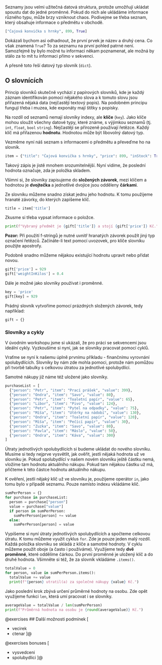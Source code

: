 Seznamy jsou velmi užitečná datová struktura, protože umožňují ukládat spoustu dat do jedné proměnné. Pokud do nich ale ukládáme informace různého typu, může brzy vzniknout chaos. Podívejme se třeba seznam, který obsahuje informace o předmětu v obchodě.

```py
["Čajová konvička s hrnky", 899, True]
```

Dokázali bychom asi odhadnout, že první prvek je název a druhý cena. Co však znamená `True`? To za seznamu na první pohled patrné není. Samozřejmě by bylo možné tu informaci někam poznamenat, ale možná by stálo za to mít tu informaci přímo v sekvenci.

A přesně toto řeší datový typ slovník (`dict`).

## O slovnících

Princip slovníků skutečně vychází z papírových slovníků, kde je každý záznam identifikován pomocí nějakého slova a k tomuto slovu jsou přiřazená nějaká data (nejčastěji textový popis). Na podobném principu fungují třeba i muzea, kde exponáty mají štítky s popisky.

Na rozdíl od seznamů nemají slovníky indexy, ale **klíče** (`key`). Jako klíče mohou sloužit všechny datové typy, které známe, s výjimkou seznamů (tj. `int`, `float`, `bool` `string`). Nejčastěji se přirozeně používají řetězce. Každý klíč má přiřazenou **hodnotu**. Hodnotou může být libovolný datový typ.

Vezměme nyní náš seznam s informacemi o předmětu a převeďme ho na slovník.

```py
item = {"title": "Čajová konvička s hrnky", "price": 899, "inStock": True}
```

Takový zápis je jistě mnohem srozumitelnější. Nyní vidíme, že poslední hodnota označuje, zda je položka skladem.

Všimni si, že slovníky zapisujeme do **složených závorek**, mezi klíčem a hodnotou je **dvojtečka** a jednotlivé dvojice jsou odděleny **čárkami**.

Ze slovníku můžeme snadno získat jednu jeho hodnotu. K tomu použijeme hranaté závorky, do kterých zapíšeme klíč.

```py
title = item['title']
```

Zkusme si třeba vypsat informace o položce.

```py
print(f"Vybraný předmět je {gift['title']} a stojí {gift['price']} Kč.")
```

**Pozor:** Při použití f-stringů je nutné uvnitř hranatých závorek použít jiný typ označení řetězců. Začínáte-li text pomocí uvozovek, pro klíče slovníku použijte apostrofy.

Podobně snadno můžeme nějakou existující hodnotu upravit nebo přidat novou.

```py
gift['price'] = 929
gift['weightInKilos'] = 0.4
```

Dále je možné jako slovníky používat i proměnné.

```py
key = 'price'
gift[key] = 929
```

Prádný slovník vytvoříme pomocí prázdných složených závorek, tedy například:

```py
gift = {}
```

### Slovníky a cykly

V úvodním workshopu jsme si ukázali, že pro práci se sekvencemi jsou ideální cykly. Vyzkoušíme si nyní, jak se slovníky pracovat pomocí cyklů.

Vraťme se nyní k našemu úplně prvnímu příkladu - finančnímu vyrovnání spolubydlících. Slovníky by nám zde mohla pomoci, protože nám pomůžou při tvorbě tabulky s celkovou útratou za jednotlivé spolubydlící. 

Samotné nákupy již náme též uložené jako slovníky.

```py
purchaseList = [
  {"person": "Petr", "item": "Prací prášek", "value": 399},
  {"person": "Ondra", "item": "Savo", "value": 80},
  {"person": "Petr", "item": "Toaletní papír", "value": 65},
  {"person": "Libor", "item": "Pivo", "value": 124},
  {"person": "Petr", "item": "Pytel na odpadky", "value": 75},
  {"person": "Míša", "item": "Utěrky na nádobí", "value": 130},
  {"person": "Ondra", "item": "Toaletní papír", "value": 120},
  {"person": "Míša", "item": "Pečící papír", "value": 30},
  {"person": "Zuzka", "item": "Savo", "value": 80},
  {"person": "Pavla", "item": "Máslo", "value": 50},
  {"person": "Ondra", "item": "Káva", "value": 300}
]
```

Útraty jednotlivých spolubydlících si budeme ukládat do nového slovníku. Musíme si tedy nejprve vysvětlit, jak ověřit, jestli nějaká hodnota už ve slovníku je. Pokud spolubydlící v našem novém slovníku ještě částku nemá, vložíme tam hodnotu aktuálního nákupu. Pokud tam nějakou částku už má, přičteme k této částce hodnotu aktuálního nákupu.

K ověření, jestli nějaký klíč už ve slovníku je, použijeme operátor `in`, jako tomu bylo v případě seznamu. Pouze namísto indexu vkládáme klíč.

```py
sumPerPerson = {}
for purchase in purchaseList:
  person = purchase["person"]
  value = purchase["value"]
  if person in sumPerPerson:
    sumPerPerson[person] += value
  else:
    sumPerPerson[person] = value
```

Vypíšeme si nyní útraty jednotlivých spolubydlících a spočteme celkovou útratu. K tomu můžeme využít cyklus `for`. Zde je pouze jeden malý rozdíl. Každá položka slovníku se skládá z klíče a samotné hodnoty. V cyklu můžeme použít oboje (a často i používáme). Využijeme tedy **dvě proměnné**, které oddělíme čárkou. Do první proměnné je uložený klíč a do druhé hodnota. Všimněte si též, že za slovník vkládáme `.items()`.

```py
totalValue = 0
for person, value in sumPerPerson.items():
  totalValue += value
  print(f"{person} utratil(a) za společné nákupy {value} Kč.")
```

Jako poslední krok zbývá určení průměrné hodnoty na osobu. Zde opět využijeme funkci `len`, která umí pracovat i se slovníky.

```py
averageValue = totalValue / len(sumPerPerson)
print(f"Průměrná hodnota na osobu je {round(averageValue)} Kč.")
```

@exercises ## Další možnosti podmínek [

- vecirek
- ctenar ]@

@exercises bonuses [
- vysvedceni
- spolubydlici ]@
